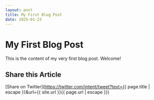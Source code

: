 ```yaml
---
layout: post
title: My First Blog Post
date: 2025-01-23
---
```


# My First Blog Post

This is the content of my very first blog post. Welcome!

## Share this Article
[Share on Twitter](https://twitter.com/intent/tweet?text={{ page.title | escape }}&url={{ site.url }}{{ page.url | escape }})
